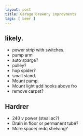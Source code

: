 ```yaml
---
layout: post
title: Garage brewery improvments
tags: [ beer ]
---
```

## likely.
- power strip with switches.
- pump arm
- auto sparge?
- pulley? 
- hop spider?
- small stand.
- Mount pump. 
- Mount light add hooks above fro
- remove carpet?

## Hardrer
- 240 v power (steal ac?)
- Drain in floor or permanent tube? 
- More space/ redo shelving?